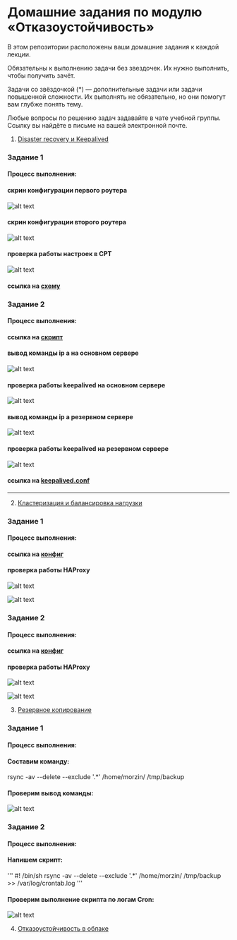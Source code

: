 # Домашние задания по модулю  «Отказоустойчивость»

В этом репозитории расположены ваши домашние задания к каждой лекции. 

Обязательны к выполнению задачи без звездочек. Их нужно выполнить, чтобы получить зачёт.

Задачи со звёздочкой (*) — дополнительные задачи или задачи повышенной сложности. Их выполнять не обязательно, но они помогут вам глубже понять тему.

Любые вопросы по решению задач задавайте в чате учебной группы. Ссылку вы найдёте в письме на вашей электронной почте.


1. [Disaster recovery и Keepalived](1.md)

### Задание 1

#### Процесс выполнения:

#### скрин конфигурации первого роутера

![alt text](https://github.com/Redcorprus/9.1-fault-tolerance/blob/main/img/img1.PNG)


#### скрин конфигурации второго роутера

![alt text](https://github.com/Redcorprus/9.1-fault-tolerance/blob/main/img/img2.PNG)


#### проверка работы настроек в CPT

![alt text](https://github.com/Redcorprus/9.1-fault-tolerance/blob/main/img/img3.PNG)


#### ссылка на [схему](hsrp_advancedHW.pkt)



### Задание 2

#### Процесс выполнения:

#### ссылка на [скрипт](nginx.sh)

#### вывод команды ip a на основном сервере

![alt text](https://github.com/Redcorprus/9.1-fault-tolerance/blob/main/img/img4.png)

#### проверка работы keepalived на основном сервере

![alt text](https://github.com/Redcorprus/9.1-fault-tolerance/blob/main/img/img5.png)

#### вывод команды ip a резервном сервере

![alt text](https://github.com/Redcorprus/9.1-fault-tolerance/blob/main/img/img6.png)

#### проверка работы keepalived на резервном сервере

![alt text](https://github.com/Redcorprus/9.1-fault-tolerance/blob/main/img/img7.png)

#### ссылка на [keepalived.conf](keepalived.conf)
------

2. [Кластеризация и балансировка нагрузки](2.md)

### Задание 1

#### Процесс выполнения:

#### ссылка на [конфиг](haproxy.cfg)

#### проверка работы HAProxy 

![alt text](https://github.com/Redcorprus/9.1-fault-tolerance/blob/main/img/img8.png)

![alt text](https://github.com/Redcorprus/9.1-fault-tolerance/blob/main/img/img9.png)


### Задание 2

#### Процесс выполнения:

#### ссылка на [конфиг](haproxy2.cfg)

#### проверка работы HAProxy 

![alt text](https://github.com/Redcorprus/9.1-fault-tolerance/blob/main/img/img10.png)

![alt text](https://github.com/Redcorprus/9.1-fault-tolerance/blob/main/img/img11.png)

3. [Резервное копирование](3.md)

### Задание 1

#### Процесс выполнения:

#### Составим команду:

rsync -av --delete --exclude '.*' /home/morzin/ /tmp/backup

#### Проверим вывод команды:

![alt text](https://github.com/Redcorprus/9.1-fault-tolerance/blob/main/img/img12.png)

### Задание 2

#### Процесс выполнения:

#### Напишем скрипт:

'''
#! /bin/sh
rsync -av --delete --exclude '.*' /home/morzin/ /tmp/backup >> /var/log/crontab.log
'''

#### Проверим выполнение скрипта по логам Cron:

![alt text](https://github.com/Redcorprus/9.1-fault-tolerance/blob/main/img/img13.png)


4. [Отказоустойчивость в облаке](4.md)

